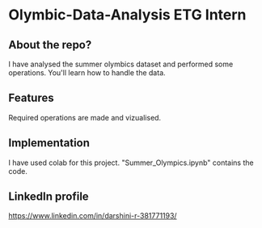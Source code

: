 # Olymbic-Data-Analysis ETG Intern

## About the repo?
I have analysed the summer olymbics dataset and performed some operations.
You'll learn how to handle the data.

## Features
Required operations are made and vizualised.

## Implementation
I have used colab for this project.
"Summer_Olympics.ipynb" contains the code.

## LinkedIn profile
https://www.linkedin.com/in/darshini-r-381771193/
